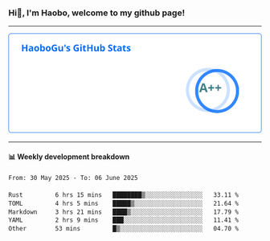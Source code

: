<!--<h2 align="center"> Hi👋, I'm Haobo, welcome to my github page! </h2>-->
### Hi👋, I'm Haobo, welcome to my github page!
-------

<img href="https://github.com/HaoboGu" src="assets/stats.svg" alt="github stats" /> 

-------

#### 📊 **Weekly development breakdown**
<!--START_SECTION:waka-->

```txt
From: 30 May 2025 - To: 06 June 2025

Rust         6 hrs 15 mins   ████████▒░░░░░░░░░░░░░░░░   33.11 %
TOML         4 hrs 5 mins    █████▒░░░░░░░░░░░░░░░░░░░   21.64 %
Markdown     3 hrs 21 mins   ████▒░░░░░░░░░░░░░░░░░░░░   17.79 %
YAML         2 hrs 9 mins    ███░░░░░░░░░░░░░░░░░░░░░░   11.41 %
Other        53 mins         █▒░░░░░░░░░░░░░░░░░░░░░░░   04.70 %
```

<!--END_SECTION:waka-->
<!--
backup url: https://github-readme-status-dusky-ten.vercel.app/api?username=HaoboGu&count_private=true&show_icons=true&theme=transparent&border_color=2f80ed
-->
<!--
**HaoboGu/HaoboGu** is a ✨ _special_ ✨ repository because its `README.md` (this file) appears on your GitHub profile.

Here are some ideas to get you started:

- 🔭 I’m currently working on AI-assisted programming tools
- 🌱 I’m currently learning ...
- 👯 I’m looking to collaborate on ...
- 🤔 I’m looking for help with ...
- 💬 Ask me about ...
- 📫 How to reach me: ...
- 😄 Pronouns: ...
- ⚡ Fun fact: ...
-->
